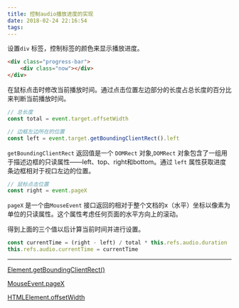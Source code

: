 ```yaml
---
title: 控制audio播放进度的实现
date: 2018-02-24 22:16:54
tags:
---
```

设置`div` 标签，控制标签的颜色来显示播放进度。
``` html
<div class="progress-bar">
    <div class="now"></div>
</div>
```
在鼠标点击时修改当前播放时间。通过点击位置左边部分的长度占总长度的百分比来判断当前播放时间。

``` js
// 总长度
const total = event.target.offsetWidth
```

``` js
// 边框左边所在的位置
const left = event.target.getBoundingClientRect().left
```

`getBoundingClientRect` 返回值是一个 `DOMRect` 对象,`DOMRect` 对象包含了一组用于描述边框的只读属性——left、top、right和bottom。通过 `left` 属性获取进度条边框相对于视口左边的位置。

``` js
// 鼠标点击位置
const right = event.pageX
```

`pageX` 是一个由`MouseEvent` 接口返回的相对于整个文档的x（水平）坐标以像素为单位的只读属性。这个属性考虑任何页面的水平方向上的滚动。

得到上面的三个值以后计算当前时间并进行设置。
``` js
const currentTime = (right - left) / total * this.refs.audio.duration
this.refs.audio.currentTime = currentTime
```
___
[Element.getBoundingClientRect()](https://developer.mozilla.org/zh-CN/docs/Web/API/Element/getBoundingClientRect)

[MouseEvent.pageX](https://developer.mozilla.org/zh-CN/docs/Web/API/MouseEvent/pageX)

[HTMLElement.offsetWidth](https://developer.mozilla.org/zh-CN/docs/Web/API/HTMLElement/offsetWidth)